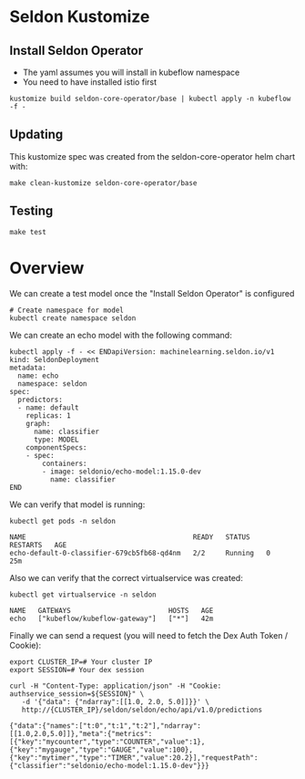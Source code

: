 # Seldon Kustomize 

## Install Seldon Operator

 * The yaml assumes you will install in kubeflow namespace
 * You need to have installed istio first

```
kustomize build seldon-core-operator/base | kubectl apply -n kubeflow -f -
```

## Updating

This kustomize spec was created from the seldon-core-operator helm chart with:

```
make clean-kustomize seldon-core-operator/base
```

## Testing

```
make test
```

# Overview

We can create a test model once the "Install Seldon Operator" is configured

```
# Create namespace for model
kubectl create namespace seldon
```

We can create an echo model with the following command:

```
kubectl apply -f - << ENDapiVersion: machinelearning.seldon.io/v1
kind: SeldonDeployment
metadata:
  name: echo
  namespace: seldon
spec:
  predictors:
  - name: default
    replicas: 1
    graph:
      name: classifier
      type: MODEL
    componentSpecs:
    - spec:
        containers:
        - image: seldonio/echo-model:1.15.0-dev
          name: classifier
END
```

We can verify that model is running:

```
kubectl get pods -n seldon

NAME                                         READY   STATUS    RESTARTS   AGE
echo-default-0-classifier-679cb5fb68-qd4nm   2/2     Running   0          25m
```

Also we can verify that the correct virtualservice was created:

```
kubectl get virtualservice -n seldon

NAME   GATEWAYS                        HOSTS   AGE
echo   ["kubeflow/kubeflow-gateway"]   ["*"]   42m
```

Finally we can send a request (you will need to fetch the Dex Auth Token / Cookie):

```
export CLUSTER_IP=# Your cluster IP
export SESSION=# Your dex session

curl -H "Content-Type: application/json" -H "Cookie: authservice_session=${SESSION}" \
   -d '{"data": {"ndarray":[[1.0, 2.0, 5.0]]}}' \
   http://{CLUSTER_IP}/seldon/seldon/echo/api/v1.0/predictions

{"data":{"names":["t:0","t:1","t:2"],"ndarray":[[1.0,2.0,5.0]]},"meta":{"metrics":[{"key":"mycounter","type":"COUNTER","value":1},{"key":"mygauge","type":"GAUGE","value":100},{"key":"mytimer","type":"TIMER","value":20.2}],"requestPath":{"classifier":"seldonio/echo-model:1.15.0-dev"}}}
```

